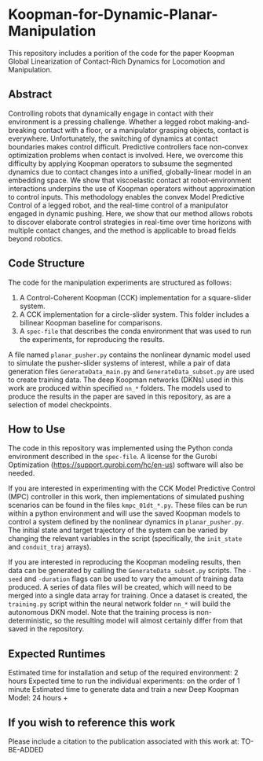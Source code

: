 # Koopman-for-Dynamic-Planar-Manipulation
This repository includes a porition of the code for the paper	Koopman Global Linearization of Contact-Rich Dynamics for Locomotion and Manipulation.

## Abstract
Controlling robots that dynamically engage in contact with their environment is a pressing challenge. Whether a legged robot making-and-breaking contact with a floor, or a manipulator grasping objects, contact is everywhere. Unfortunately, the switching of dynamics at contact boundaries makes control difficult. Predictive controllers face non-convex optimization problems when contact is involved. Here, we overcome this difficulty by applying Koopman operators to subsume the segmented dynamics due to contact changes into a unified, globally-linear model in an embedding space. We show that viscoelastic contact at robot-environment interactions underpins the use of Koopman operators without approximation to control inputs. This methodology enables the convex Model Predictive Control of a legged robot, and the real-time control of a manipulator engaged in dynamic pushing. Here, we show that our method allows robots to discover elaborate control strategies in real-time over time horizons with multiple contact changes, and the method is applicable to broad fields beyond robotics. 

## Code Structure
The code for the manipulation experiments are structured as follows:
1. A Control-Coherent Koopman (CCK) implementation for a square-slider system.
2. A CCK implementation for a circle-slider system. This folder includes a bilinear Koopman baseline for comparisons.
3. A `spec-file` that describes the conda environment that was used to run the experiments, for reproducing the results.

A file named `planar_pusher.py` contains the nonlinear dynamic model used to simulate the pusher-slider systems of interest, while a pair of data generation files `GenerateData_main.py` and `GenerateData_subset.py` are used to create training data. The deep Koopman networks (DKNs) used in this work are produced within specified `nn_*` folders. The models used to produce the results in the paper are saved in this repository, as are a selection of model checkpoints.

## How to Use
The code in this repository was implemented using the Python conda environment described in the `spec-file`. A license for the Gurobi Optimization (https://support.gurobi.com/hc/en-us) software will also be needed.

If you are interested in experimenting with the CCK Model Predictive Control (MPC) controller in this work, then implementations of simulated pushing scenarios can be found in the files `kmpc_01dt_*.py`. These files can be run within a python environment and will use the saved Koopman models to control a system defined by the nonlinear dynamics in `planar_pusher.py`. The initial state and target trajectory of the system can be varied by changing the relevant variables in the script (specifically, the `init_state` and `conduit_traj` arrays).

If you are interested in reproducing the Koopman modeling results, then data can be generated by calling the `GenerateData_subset.py` scripts. The `-seed` and `-duration` flags can be used to vary the amount of training data produced. A series of data files will be created, which will need to be merged into a single data array for training. Once a dataset is created, the `training.py` script within the neural network folder `nn_*` will build the autonomous DKN model. Note that the training process is non-deterministic, so the resulting model will almost certainly differ from that saved in the repository.

## Expected Runtimes
Estimated time for installation and setup of the required environment: 2 hours
Expected time to run the individual experiments: on the order of 1 minute
Estimated time to generate data and train a new Deep Koopman Model: 24 hours +

## If you wish to reference this work
Please include a citation to the publication associated with this work at:
TO-BE-ADDED
